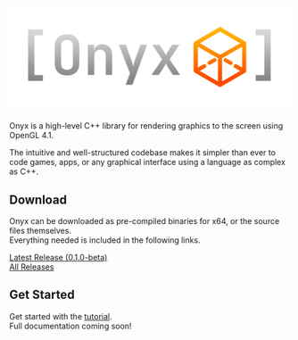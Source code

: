 # ![Onyx Logo](logo.png)
Onyx is a high-level C++ library for rendering graphics to the screen using OpenGL 4.1.  

The intuitive and well-structured codebase makes it simpler than ever to code games, apps, or any graphical interface using a language as complex as C++.  

## Download
Onyx can be downloaded as pre-compiled binaries for x64, or the source files themselves.  
Everything needed is included in the following links.

[Latest Release (0.1.0-beta)](https://drive.google.com/uc?export=download&id=1tkd5EVs3MZy2HnV1qSZ8mDpTGD6--VBf)  
[All Releases](https://drive.google.com/drive/folders/1cigqfR85OEZ8Mx734LylQKxOKdn8NOH0?usp=drive_link)  

## Get Started
Get started with the [tutorial](https://github.com/jopo86/onyx/wiki/Tutorial).  
Full documentation coming soon!
